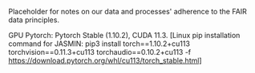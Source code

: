 Placeholder for notes on our data and processes' adherence to the FAIR data principles.


GPU Pytorch: Pytorch Stable (1.10.2), CUDA 11.3. [Linux pip installation command for JASMIN: pip3 install torch==1.10.2+cu113 torchvision==0.11.3+cu113 torchaudio==0.10.2+cu113 -f https://download.pytorch.org/whl/cu113/torch_stable.html]
